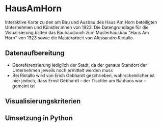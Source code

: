 # HausAmHorn
Interaktive Karte zu den am Bau und Ausbau des Haus Am Horn beteiligten Unternehmen und Künstler:innen von 1923. Die Datengrundlage für die Visualisierung bilden das Bauhausbuch zum Musterhausbau "Haus Am Horn" von 1923 sowie die Masterarbeit von Alessandro Rintallo.

## Datenaufbereitung
- Georeferenzierung lediglich der Stadt, da der genaue Standort der Unternehmen jeweils noch ermittelt werden muss
- Bei Rintallo wird von Erich Gebhardt geschrieben, wahrscheinlicher ist hier jedoch, dass Ernst Gebhardt – der Tischler am Bauhaus war – gemeint ist

## Visualisierungskriterien

## Umsetzung in Python

